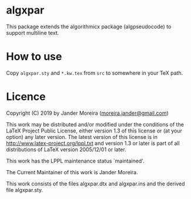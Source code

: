 # algxpar
This package extends the algorithmicx package (algpseudocode) to support multiline text.

# How to use
Copy `algxpar.sty` and `*.kw.tex` from `src` to somewhere in your TeX path.

# Licence
Copyright (C) 2019 by Jander Moreira (moreira.jander@gmail.com)

This work may be distributed and/or modified under the
conditions of the LaTeX Project Public License, either version 1.3
of this license or (at your option) any later version.
The latest version of this license is in
   http://www.latex-project.org/lppl.txt
and version 1.3 or later is part of all distributions of LaTeX
version 2005/12/01 or later.

This work has the LPPL maintenance status `maintained'.

The Current Maintainer of this work is Jander Moreira.

This work consists of the files algxpar.dtx and algxpar.ins
and the derived file algxpar.sty.
